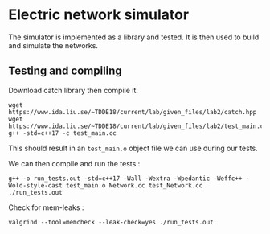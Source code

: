 # Electric network simulator

The simulator is implemented as a library and tested. It is then used to build
and simulate the networks.

## Testing and compiling

Download catch library then compile it.

```
wget https://www.ida.liu.se/~TDDE18/current/lab/given_files/lab2/catch.hpp
wget https://www.ida.liu.se/~TDDE18/current/lab/given_files/lab2/test_main.cc
g++ -std=c++17 -c test_main.cc
```

This should result in an `test_main.o` object file we can use during our tests.

We can then compile and run the tests :

```
g++ -o run_tests.out -std=c++17 -Wall -Wextra -Wpedantic -Weffc++ -Wold-style-cast test_main.o Network.cc test_Network.cc
./run_tests.out
```

Check for mem-leaks :

```
valgrind --tool=memcheck --leak-check=yes ./run_tests.out
```
